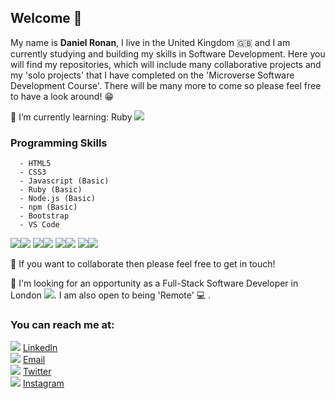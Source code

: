 ## Welcome 👋

My name is <b> Daniel Ronan</b>, I live in the United Kingdom 🇬🇧 and I am currently studying and building my skills in Software Development. Here you will find my repositories, which will include many collaborative projects and my 'solo projects' that I have completed on the 'Microverse Software Development Course'. There will be many more to come so please feel free to have a look around! 😁

🌱 I’m currently learning: Ruby <img src="https://img.icons8.com/color/20/000000/ruby-programming-language.png"/>

### Programming Skills 
```
  - HTML5 
  - CSS3 
  - Javascript (Basic)
  - Ruby (Basic)
  - Node.js (Basic)
  - npm (Basic)
  - Bootstrap
  - VS Code
```  
  <img src="https://img.icons8.com/color/70/000000/html-5.png"/><img src="https://img.icons8.com/color/70/000000/css3.png"/>
  <img src="https://img.icons8.com/color/70/000000/javascript.png"/><img src="https://img.icons8.com/color/70/000000/ruby-programming-language.png"/>
  <img src="https://img.icons8.com/color/70/000000/nodejs.png"/><img src="https://img.icons8.com/color/70/000000/npm.png"/>
  <img src="https://img.icons8.com/color/70/000000/bootstrap.png"/><img src="https://img.icons8.com/fluent/70/000000/visual-studio-code-2019.png"/>
  
👯 If you want to collaborate then please feel free to get in touch!

👀 I'm looking for an opportunity as a Full-Stack Software Developer in London <img src="https://img.icons8.com/color/20/000000/big-ben.png"/>. I am also open to being 'Remote' 💻 .

### You can reach me at:

<img src="https://img.icons8.com/cute-clipart/30/000000/linkedin.png"/> [Linkedln](https://www.linkedin.com/in/danronan10/) <br>
<img src="https://img.icons8.com/cute-clipart/30/000000/email-sign.png"/> <a href="mailto:danielconnorronan@gmail.com?subject=Hi Dan!"> Email</a> <br>
<img src="https://img.icons8.com/cute-clipart/30/000000/twitter.png"/> [Twitter](https://twitter.com/dc_ronan) <br>
<img src="https://img.icons8.com/cute-clipart/30/000000/instagram-new.png"/> [Instagram](https://www.instagram.com/dc_ronan/)
